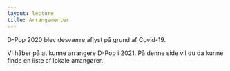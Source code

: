 ```yaml
---
layout: lecture
title: Arrangementer
---
```


D-Pop 2020 blev desværre aflyst på grund af Covid-19. 

Vi håber på at kunne arrangere D-Pop i 2021. På denne side vil du da kunne finde en liste af lokale arrangører.


